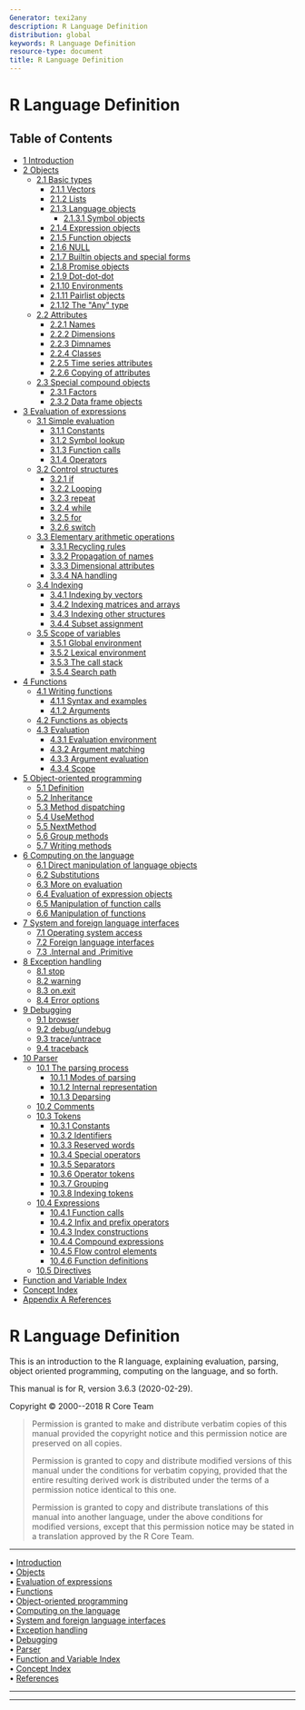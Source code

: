 ```yaml
---
Generator: texi2any
description: R Language Definition
distribution: global
keywords: R Language Definition
resource-type: document
title: R Language Definition
---
```


# R Language Definition

## Table of Contents

- [1 Introduction](#Introduction)
- [2 Objects](#Objects)
  - [2.1 Basic types](#Basic-types)
    - [2.1.1 Vectors](#Vector-objects)
    - [2.1.2 Lists](#List-objects)
    - [2.1.3 Language
      objects](#Language-objects)
      - [2.1.3.1 Symbol
        objects](#Symbol-objects)
    - [2.1.4 Expression
      objects](#Expression-objects)
    - [2.1.5 Function
      objects](#Function-objects)
    - [2.1.6 NULL](#NULL-object)
    - [2.1.7 Builtin objects and special
      forms](#Builtin-objects-and-special-forms)
    - [2.1.8 Promise
      objects](#Promise-objects)
    - [2.1.9
      Dot-dot-dot](#Dot_002ddot_002ddot)
    - [2.1.10
      Environments](#Environment-objects)
    - [2.1.11 Pairlist
      objects](#Pairlist-objects)
    - [2.1.12 The "Any"
      type](#Any_002dtype)
  - [2.2 Attributes](#Attributes)
    - [2.2.1 Names](#Names)
    - [2.2.2 Dimensions](#Dimensions)
    - [2.2.3 Dimnames](#Dimnames)
    - [2.2.4 Classes](#Classes)
    - [2.2.5 Time series
      attributes](#Time-series-attributes)
    - [2.2.6 Copying of
      attributes](#Copying-of-attributes)
  - [2.3 Special compound
    objects](#Special-compound-objects)
    - [2.3.1 Factors](#Factors)
    - [2.3.2 Data frame
      objects](#Data-frame-objects)
- [3 Evaluation of
  expressions](#Evaluation-of-expressions)
  - [3.1 Simple
    evaluation](#Simple-evaluation)
    - [3.1.1 Constants](#Constants)
    - [3.1.2 Symbol lookup](#Symbol-lookup)
    - [3.1.3 Function
      calls](#Function-calls)
    - [3.1.4 Operators](#Operators)
  - [3.2 Control
    structures](#Control-structures)
    - [3.2.1 if](#if)
    - [3.2.2 Looping](#Looping)
    - [3.2.3 repeat](#repeat)
    - [3.2.4 while](#while)
    - [3.2.5 for](#for)
    - [3.2.6 switch](#switch)
  - [3.3 Elementary arithmetic
    operations](#Elementary-arithmetic-operations)
    - [3.3.1 Recycling
      rules](#Recycling-rules)
    - [3.3.2 Propagation of
      names](#Propagation-of-names)
    - [3.3.3 Dimensional
      attributes](#Dimensional-attributes)
    - [3.3.4 NA handling](#NA-handling)
  - [3.4 Indexing](#Indexing)
    - [3.4.1 Indexing by
      vectors](#Indexing-by-vectors)
    - [3.4.2 Indexing matrices and
      arrays](#Indexing-matrices-and-arrays)
    - [3.4.3 Indexing other
      structures](#Indexing-other-structures)
    - [3.4.4 Subset
      assignment](#Subset-assignment)
  - [3.5 Scope of
    variables](#Scope-of-variables)
    - [3.5.1 Global
      environment](#Global-environment)
    - [3.5.2 Lexical
      environment](#Lexical-environment)
    - [3.5.3 The call stack](#Stacks)
    - [3.5.4 Search path](#Search-path)
- [4 Functions](#Functions)
  - [4.1 Writing
    functions](#Writing-functions)
    - [4.1.1 Syntax and
      examples](#Syntax-and-examples)
    - [4.1.2 Arguments](#Arguments)
  - [4.2 Functions as
    objects](#Functions-as-objects)
  - [4.3 Evaluation](#Evaluation)
    - [4.3.1 Evaluation
      environment](#Evaluation-environment)
    - [4.3.2 Argument
      matching](#Argument-matching)
    - [4.3.3 Argument
      evaluation](#Argument-evaluation)
    - [4.3.4 Scope](#Scope)
- [5 Object-oriented
  programming](#Object_002doriented-programming)
  - [5.1 Definition](#Definition)
  - [5.2 Inheritance](#Inheritance)
  - [5.3 Method
    dispatching](#Method-dispatching)
  - [5.4 UseMethod](#UseMethod)
  - [5.5 NextMethod](#NextMethod)
  - [5.6 Group methods](#Group-methods)
  - [5.7 Writing methods](#Writing-methods)
- [6 Computing on the
  language](#Computing-on-the-language)
  - [6.1 Direct manipulation of language
    objects](#Direct-manipulation-of-language-objects)
  - [6.2 Substitutions](#Substitutions)
  - [6.3 More on
    evaluation](#More-on-evaluation)
  - [6.4 Evaluation of expression
    objects](#Evaluation-of-expression-objects)
  - [6.5 Manipulation of function
    calls](#Manipulation-of-function-calls)
  - [6.6 Manipulation of
    functions](#Manipulation-of-functions)
- [7 System and foreign language
  interfaces](#System-and-foreign-language-interfaces)
  - [7.1 Operating system
    access](#Operating-system-access)
  - [7.2 Foreign language
    interfaces](#Foreign-language-interfaces)
  - [7.3 .Internal and
    .Primitive](#g_t_002eInternal-and-_002ePrimitive)
- [8 Exception
  handling](#Exception-handling)
  - [8.1 stop](#stop)
  - [8.2 warning](#warning)
  - [8.3 on.exit](#on_002eexit)
  - [8.4 Error options](#Error-options)
- [9 Debugging](#Debugging)
  - [9.1 browser](#browser)
  - [9.2
    debug/undebug](#debug_002fundebug)
  - [9.3
    trace/untrace](#trace_002funtrace)
  - [9.4 traceback](#traceback)
- [10 Parser](#Parser)
  - [10.1 The parsing
    process](#The-parsing-process)
    - [10.1.1 Modes of
      parsing](#Modes-of-parsing)
    - [10.1.2 Internal
      representation](#Internal-representation)
    - [10.1.3 Deparsing](#Deparsing)
  - [10.2 Comments](#Comments)
  - [10.3 Tokens](#Tokens)
    - [10.3.1 Constants](#Literal-constants)
    - [10.3.2 Identifiers](#Identifiers)
    - [10.3.3 Reserved
      words](#Reserved-words)
    - [10.3.4 Special
      operators](#Special-operators)
    - [10.3.5 Separators](#Separators)
    - [10.3.6 Operator
      tokens](#Operator-tokens)
    - [10.3.7 Grouping](#Grouping)
    - [10.3.8 Indexing
      tokens](#Indexing-tokens)
  - [10.4 Expressions](#Expressions)
    - [10.4.1 Function
      calls](#Function-calls-_0028expressions_0029)
    - [10.4.2 Infix and prefix
      operators](#Infix-and-prefix-operators)
    - [10.4.3 Index
      constructions](#Index-constructions)
    - [10.4.4 Compound
      expressions](#Compound-expressions)
    - [10.4.5 Flow control
      elements](#Flow-control-elements)
    - [10.4.6 Function
      definitions](#Function-definitions)
  - [10.5 Directives](#Directives)
- [Function and Variable
  Index](#Function-and-Variable-Index)
- [Concept Index](#Concept-Index)
- [Appendix A References](#References)

# R Language Definition

This is an introduction to the R language, explaining evaluation,
parsing, object oriented programming, computing on the language, and so
forth.

This manual is for R, version 3.6.3 (2020-02-29).

Copyright © 2000--2018 R Core Team

> Permission is granted to make and distribute verbatim copies of this
> manual provided the copyright notice and this permission notice are
> preserved on all copies.
>
> Permission is granted to copy and distribute modified versions of this
> manual under the conditions for verbatim copying, provided that the
> entire resulting derived work is distributed under the terms of a
> permission notice identical to this one.
>
> Permission is granted to copy and distribute translations of this
> manual into another language, under the above conditions for modified
> versions, except that this permission notice may be stated in a
> translation approved by the R Core Team.

---

• [Introduction](#Introduction)     
 • [Objects](#Objects)     
 • [Evaluation of expressions](#Evaluation-of-expressions)     
 • [Functions](#Functions)     
 • [Object-oriented programming](#Object_002doriented-programming)     
 • [Computing on the language](#Computing-on-the-language)     
 • [System and foreign language interfaces](#System-and-foreign-language-interfaces)     
 • [Exception handling](#Exception-handling)     
 • [Debugging](#Debugging)     
 • [Parser](#Parser)     
 • [Function and Variable Index](#Function-and-Variable-Index)     
 • [Concept Index](#Concept-Index)     
 • [References](#References)

---

---
